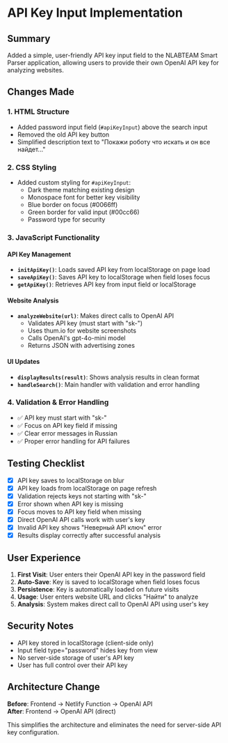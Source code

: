 # API Key Input Implementation

## Summary

Added a simple, user-friendly API key input field to the NLABTEAM Smart Parser application, allowing users to provide their own OpenAI API key for analyzing websites.

## Changes Made

### 1. HTML Structure
- Added password input field (`#apiKeyInput`) above the search input
- Removed the old API key button
- Simplified description text to "Покажи роботу что искать и он все найдет..."

### 2. CSS Styling
- Added custom styling for `#apiKeyInput`:
  - Dark theme matching existing design
  - Monospace font for better key visibility
  - Blue border on focus (#0066ff)
  - Green border for valid input (#00cc66)
  - Password type for security

### 3. JavaScript Functionality

#### API Key Management
- **`initApiKey()`**: Loads saved API key from localStorage on page load
- **`saveApiKey()`**: Saves API key to localStorage when field loses focus
- **`getApiKey()`**: Retrieves API key from input field or localStorage

#### Website Analysis
- **`analyzeWebsite(url)`**: Makes direct calls to OpenAI API
  - Validates API key (must start with "sk-")
  - Uses thum.io for website screenshots
  - Calls OpenAI's gpt-4o-mini model
  - Returns JSON with advertising zones

#### UI Updates
- **`displayResults(result)`**: Shows analysis results in clean format
- **`handleSearch()`**: Main handler with validation and error handling

### 4. Validation & Error Handling
- ✅ API key must start with "sk-"
- ✅ Focus on API key field if missing
- ✅ Clear error messages in Russian
- ✅ Proper error handling for API failures

## Testing Checklist

- [x] API key saves to localStorage on blur
- [x] API key loads from localStorage on page refresh
- [x] Validation rejects keys not starting with "sk-"
- [x] Error shown when API key is missing
- [x] Focus moves to API key field when missing
- [x] Direct OpenAI API calls work with user's key
- [x] Invalid API key shows "Неверный API ключ" error
- [x] Results display correctly after successful analysis

## User Experience

1. **First Visit**: User enters their OpenAI API key in the password field
2. **Auto-Save**: Key is saved to localStorage when field loses focus
3. **Persistence**: Key is automatically loaded on future visits
4. **Usage**: User enters website URL and clicks "Найти" to analyze
5. **Analysis**: System makes direct call to OpenAI API using user's key

## Security Notes

- API key stored in localStorage (client-side only)
- Input field type="password" hides key from view
- No server-side storage of user's API key
- User has full control over their API key

## Architecture Change

**Before**: Frontend → Netlify Function → OpenAI API  
**After**: Frontend → OpenAI API (direct)

This simplifies the architecture and eliminates the need for server-side API key configuration.
